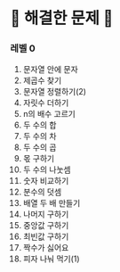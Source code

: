 # 🎊 해결한 문제 🎉

### 레벨 0
1. 문자열 안에 문자
2. 제곱수 찾기
3. 문자열 정렬하기(2)
4. 자릿수 더하기
5. n의 배수 고르기
6. 두 수의 합
7. 두 수의 차
8. 두 수의 곱
9. 몫 구하기
10. 두 수의 나눗셈
11. 숫자 비교하기
12. 분수의 덧셈
13. 배열 두 배 만들기
14. 나머지 구하기
15. 중앙값 구하기
16. 최빈값 구하기
17. 짝수가 싫어요
18. 피자 나눠 먹기(1)